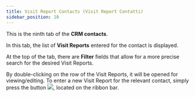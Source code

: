 ```yaml
---
title: Visit Report Contacts (Visit Report Contatti)
sidebar_position: 10
---
```


This is the ninth tab of the **CRM contacts**.

In this tab, the list of **Visit Reports** entered for the contact is displayed.

At the top of the tab, there are **Filter** fields that allow for a more precise search for the desired Visit Reports.

By double-clicking on the row of the Visit Reports, it will be opened for viewing/editing. To enter a new Visit Report for the relevant contact, simply press the button ![](/img/neutral/common/new-visit-report.png), located on the ribbon bar.